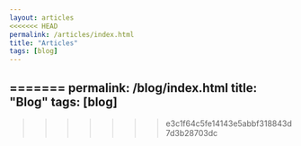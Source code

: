 ```yaml
---
layout: articles
<<<<<<< HEAD
permalink: /articles/index.html
title: "Articles"
tags: [blog]
---
```

=======
permalink: /blog/index.html
title: "Blog"
tags: [blog]
---
>>>>>>> e3c1f64c5fe14143e5abbf318843d7d3b28703dc
